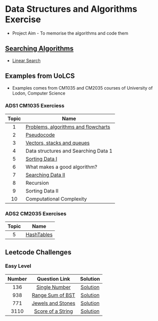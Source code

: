 # Data Structures and Algorithms Exercise

- Project Aim - To memorise the algorithms and code them

## [Searching Algorithms](/Searching_Algorithms/Searching_Algorithms.md)

- [Linear Search](./Searching_Algorithms/Linear_Search.md)

## Examples from UoLCS

- Examples comes from CM1035 and CM2035 courses of University of Lodon, Computer Science

### ADS1 CM1035 Exerciess

| Topic | Name                                                |
| :---: | --------------------------------------------------- |
|   1   | [Problems, algorithms and flowcharts](./Topic0102/) |
|   2   | [Pseudocode](./Topic0102/)                          |
|   3   | [Vectors, stacks and queues](./Topic03/)            |
|   4   | Data structures and Searching Data 1                |
|   5   | [Sorting Data I](./Topic05/)                        |
|   6   | What makes a good algorithm?                        |
|   7   | [Searching Data II](./Topic07/)                     |
|   8   | Recursion                                           |
|   9   | Sorting Data II                                     |
|  10   | Computational Complexity                            |

### ADS2 CM2035 Exercises

| Topic | Name                        |
| :---: | --------------------------- |
|   5   | [HashTables](./HashTables/) |

## Leetcode Challenges

### Easy Level

| Number |                                                Question Link                                                |                  Solution                   |
| :----: | :---------------------------------------------------------------------------------------------------------: | :-----------------------------------------: |
|  136   |                  [Single Number](https://leetcode.com/problems/single-number/description/)                  |  [Solution](/leetcode/136/136_question.md)  |
|  938   | [Range Sum of BST](https://leetcode.com/problems/range-sum-of-bst/?envType=daily-question&envId=2024-01-08) |  [Solution](/leetcode/938/938_question.md)  |
|  771   |        [Jewels and Stones](https://leetcode.com/problems/jewels-and-stones/submissions/1142459221/)         |  [Solution](/leetcode/771/771_question.md)  |
|  3110  |                    [Score of a String](https://leetcode.com/problems/score-of-a-string/)                    | [Solution](/leetcode/3110/3110_question.md) |
